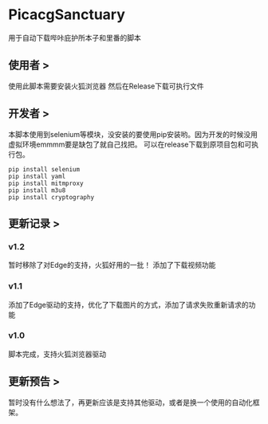 # PicacgSanctuary
用于自动下载哔咔庇护所本子和里番的脚本

## 使用者 > 
使用此脚本需要安装火狐浏览器
然后在Release下载可执行文件

## 开发者 > 
本脚本使用到selenium等模块，没安装的要使用pip安装哟。因为开发的时候没用虚拟环境emmmm要是缺包了就自己找把。
可以在release下载到原项目包和可执行包。

```
pip install selenium
pip install yaml
pip install mitmproxy
pip install m3u8
pip install cryptography
```

## 更新记录 >

### v1.2
暂时移除了对Edge的支持，火狐好用的一批！
添加了下载视频功能

### v1.1
添加了Edge驱动的支持，优化了下载图片的方式，添加了请求失败重新请求的功能

### v1.0
脚本完成，支持火狐浏览器驱动

## 更新预告 >

暂时没有什么想法了，再更新应该是支持其他驱动，或者是换一个使用的自动化框架。

